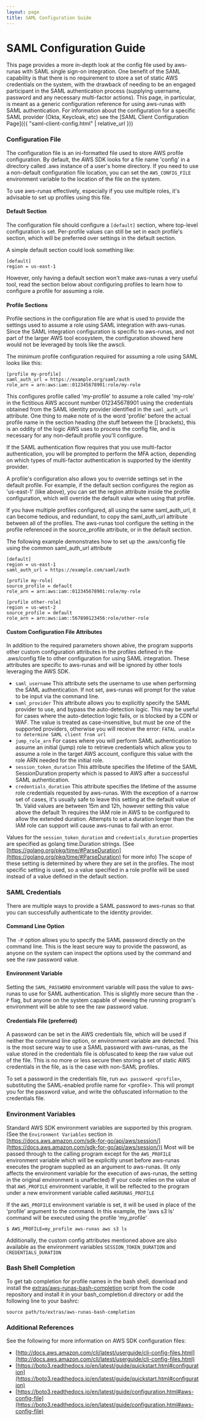 ```yaml
---
layout: page
title: SAML Configuration Guide
---
```

# SAML Configuration Guide
This page provides a more in-depth look at the config file used by aws-runas with SAML single sign-on integration.  One
benefit of the SAML capability is that there is no requirement to store a set of static AWS credentials on the system,
with the drawback of needing to be an engaged participant in the SAML authentication process (supplying username, password
and any necessary multi-factor actions).  This page, in particular, is meant as a generic configuration reference for
using aws-runas with SAML authentication.  For information about the configuration for a specific SAML provider (Okta,
Keycloak, etc) see the [SAML Client Configuration Page]({{ "saml-client-config.html" | relative_url }}) 


### Configuration File
The configuration file is an ini-formatted file used to store AWS profile configuration. By default, the AWS SDK looks
for a file name 'config' in a directory called .aws instance of a user's home directory. If you need to use a non-default
configuration file location, you can set the `AWS_CONFIG_FILE` environment variable to the location of the file on the
system.

To use aws-runas effectively, especially if you use multiple roles, it's advisable to set up profiles using this file.


#### Default Section
The configuration file should configure a `[default]` section, where top-level configuration is set.  Per-profile
values can still be set in each profile's section, which will be preferred over settings in the default section.

A simple default section could look something like:

```text
[default]
region = us-east-1
```

However, only having a default section won't make aws-runas a very useful tool, read the section below about configuring
profiles to learn how to configure a profile for assuming a role.

#### Profile Sections
Profile sections in the configuration file are what is used to provide the settings used to assume a role using SAML
integration with aws-runas.  Since the SAML integration configuration is specific to aws-runas, and not part of the
larger AWS tool ecosystem, the configuration showed here would not be leveraged by tools like the awscli.

The minimum profile configuration required for assuming a role using SAML looks like this:

```text
[profile my-profile]
saml_auth_url = https://example.org/saml/auth
role_arn = arn:aws:iam::012345678901:role/my-role
```

This configures profile called 'my-profile' to assume a role called 'my-role' in the fictitious AWS account number
012345678901 using the credentials obtained from the SAML identity provider identified in the `saml_auth_url` attribute. 
One thing to make note of is the word 'profile' before the actual profile name in the section heading (the stuff between
the [] brackets), this is an oddity of the logic AWS uses to process the config file, and is necessary for any non-default
profile you'll configure.

If the SAML authentication flow requires that you use multi-factor authentication, you will be prompted to perform the MFA
action, depending on which types of multi-factor authentication is supported by the identity provider.

A profile's configuration also allows you to override settings set in the default profile. For example, if the default
section configures the region as 'us-east-1' (like above), you can set the region attribute inside the profile configuration,
which will override the default value when using that profile.

If you have multiple profiles configured, all using the same saml_auth_url, it can become tedious, and redundant, to copy
the saml_auth_url attribute between all of the profiles. The aws-runas tool configure the setting in the profile referenced
in the source_profile attribute, or in the default section.

The following example demonstrates how to set up the .aws/config file using the common saml_auth_url attribute

```text
[default]
region = us-east-1
saml_auth_url = https://example.com/saml/auth

[profile my-role]
source_profile = default
role_arn = arn:aws:iam::012345678901:role/my-role

[profile other-role]
region = us-west-2
source_profile = default
role_arn = arn:aws:iam::567890123456:role/other-role
```


#### Custom Configuration File Attributes
In addition to the required parameters shown abive, the program supports other custom configuration attributes in the profiles
defined in the .aws/config file to other configuration for using SAML integration. These attributes are specific to aws-runas
and will be ignored by other tools leveraging the AWS SDK.

  * `saml_username` This attribute sets the username to use when performing the SAML authentication.  If not set, aws-runas
    will prompt for the value to be input via the command line.
  * `saml_provider` This attribute allows you to explicitly specify the SAML provider to use, and bypass the auto-detection
    logic.  This may be useful for cases where the auto-detection logic fails, or is blocked by a CDN or WAF.  The value is
    treated as case-insensitive, but must be one of the supported providers, otherwise you will receive the error:
    `FATAL unable to determine SAML client from url`
  * `jump_role_arn` For cases where you will perform SAML authentication to assume an initial (jump) role to retrieve
    credentials which allow you to assume a role in the target AWS account, configure this value with the role ARN needed
    for the initial role.
  * `session_token_duration` This attribute specifies the lifetime of the SAML SessionDuration property which is passed
    to AWS after a successful SAML authentication.
  * `credentials_duration` This attribute specifies the lifetime of the assume role credentials requested by aws-runas.
    With the exception of a narrow set of cases, it's usually safe to leave this setting at the default value of 1h. Valid
    values are between 15m and 12h, however setting this value above the default 1h requires the IAM role in AWS to be
    configured to allow the extended duration. Attempts to set a duration longer than the IAM role can support will cause
    aws-runas to fail with an error.

Values for the `session_token_duration` and `credentials_duration` properties are specified as golang time.Duration strings.
(See [https://golang.org/pkg/time/#ParseDuration](https://golang.org/pkg/time/#ParseDuration) for more info)  The scope
of these setting is determined by where they are set in the profiles.  The most specific setting is used, so a value
specified in a role profile will be used instead of a value defined in the default section.


### SAML Credentials
There are multiple ways to provide a SAML password to aws-runas so that you can successfully authenticate to the identity
provider.

#### Command Line Option
The `-P` option allows you to specify the SAML password directly on the command line.  This is the least secure way to
provide the password, as anyone on the system can inspect the options used by the command and see the raw password value.

#### Environment Variable
Setting the `SAML_PASSWORD` environment variable will pass the value to aws-runas to use for SAML authentication.  This
is slightly more secure than the `-P` flag, but anyone on the system capable of viewing the running program's environment
will be able to see the raw password value.

#### Credentials File (preferred)
A password can be set in the AWS credentials file, which will be used if neither the command line option, or environment
variable are detected.  This is the most secure way to use a SAML password with aws-runas, as the value stored in the
credentials file is obfuscated to keep the raw value out of the file.  This is no more or less secure then storing a set
of static AWS credentials in the file, as is the case with non-SAML profiles.

To set a password in the credentials file, run `aws password <profile>`, substituting the SAML-enabled profile name for
\<profile\>.  This will prompt you for the password value, and write the obfuscated information to the credentials file.


### Environment Variables
Standard AWS SDK environment variables are supported by this program. (See the `Environment Variables` section in 
[https://docs.aws.amazon.com/sdk-for-go/api/aws/session/](https://docs.aws.amazon.com/sdk-for-go/api/aws/session/))
Most will be passed through to the calling program except for the `AWS_PROFILE` environment variable which will be explicitly
unset before aws-runas executes the program supplied as an argument to aws-runas. (It only affects the environment
variable for the execution of aws-runas, the setting in the original environment is unaffected)  If your code relies on
the value of that `AWS_PROFILE` environment variable, it will be reflected to the program under a new environment
variable called `AWSRUNAS_PROFILE`

If the `AWS_PROFILE` environment variable is set, it will be used in place of the 'profile' argument to the command. In
this example, the 'aws s3 ls' command will be executed using the profile 'my_profile'

```text
$ AWS_PROFILE=my_profile aws-runas aws s3 ls
```

Additionally, the custom config attributes mentioned above are also available as the environment variables
`SESSION_TOKEN_DURATION` and `CREDENTIALS_DURATION`


### Bash Shell Completion
To get tab completion for profile names in the bash shell, download and install the
<a href="{{ site.github.repository_url}}/blob/master/extras/aws-runas-bash-completion" target="_blank" download>extras/aws-runas-bash-completion</a>
script from the code repository and install it in your bash_completion.d directory or add the following line to your bashrc:

```text
source path/to/extras/aws-runas-bash-completion
```


### Additional References
See the following for more information on AWS SDK configuration files:

  * [http://docs.aws.amazon.com/cli/latest/userguide/cli-config-files.html](http://docs.aws.amazon.com/cli/latest/userguide/cli-config-files.html)
  * [https://boto3.readthedocs.io/en/latest/guide/quickstart.html#configuration](https://boto3.readthedocs.io/en/latest/guide/quickstart.html#configuration)
  * [https://boto3.readthedocs.io/en/latest/guide/configuration.html#aws-config-file](https://boto3.readthedocs.io/en/latest/guide/configuration.html#aws-config-file)
